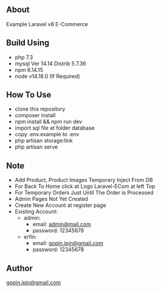 ## About 
Example Laravel v8 E-Commerce

## Build Using
- php 7.3
- mysql  Ver 14.14 Distrib 5.7.36
- npm 6.14.15
- node v14.18.0 (If Required)

## How To Use
- clone this repository
- composer install
- npm install && npm run dev
- import sql file at folder database
- copy .env.example to .env
- php artisan storage:link
- php artisan serve

## Note
* Add Product, Product Images Temporary Inject From DB
* For Back To Home click at Logo Laravel-ECom at left Top
* For Temporary Orders Just Until The Order is Processed
* Admin Pages Not Yet Created
* Create New Account at register page
* Existing Account:
    - admin:
        - email: admin@mail.com
        - password: 12345678
    - erfin:
        - email: gopin.ipin@gmail.com
        - password: 12345678
## Author
gopin.ipin@gmail.com
